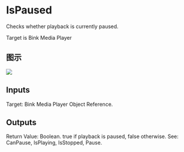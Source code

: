 # IsPaused

Checks whether playback is currently paused.

Target is Bink Media Player

## 图示

![]($-20221218-19594394.png)

## Inputs

Target: Bink Media Player Object Reference.  

## Outputs

Return Value: Boolean. true if playback is paused, false otherwise. See: CanPause, IsPlaying, IsStopped, Pause.

